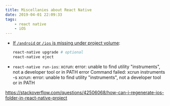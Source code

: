 ```yaml
---
title: Miscellanies about React Native
date: 2019-04-01 22:09:33
tags:
    - react native
    - iOS
---
```


- [If `/android` or `/ios` is missing under project volume](https://stackoverflow.com/questions/42506068/how-can-i-regenerate-ios-folder-in-react-native-project):

    ```bash
    react-native upgrade # optional
    react-native eject
    ```

- `react-native run-ios`: xcrun: error: unable to find utility "instruments", not a developer tool or in PATH
error Command failed: xcrun instruments -s
xcrun: error: unable to find utility "instruments", not a developer tool or in PATH

https://stackoverflow.com/questions/42506068/how-can-i-regenerate-ios-folder-in-react-native-project
